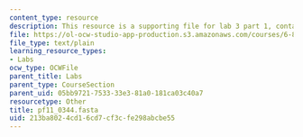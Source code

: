 ```yaml
---
content_type: resource
description: This resource is a supporting file for lab 3 part 1, contains codes.
file: https://ol-ocw-studio-app-production.s3.amazonaws.com/courses/6-877j-computational-evolutionary-biology-fall-2005/213ba8024cd16cd7cf3cfe298abcbe55_pf11_0344.fasta
file_type: text/plain
learning_resource_types:
- Labs
ocw_type: OCWFile
parent_title: Labs
parent_type: CourseSection
parent_uid: 05bb9721-7533-33e3-81a0-181ca03c40a7
resourcetype: Other
title: pf11_0344.fasta
uid: 213ba802-4cd1-6cd7-cf3c-fe298abcbe55
---
```

